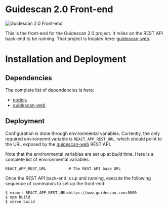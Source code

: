 # Guidescan 2.0 Front-end

![Guidescan 2.0 Front-end](https://imgur.com/a/9RR6puN)

This is the front-end for the Guidescan 2.0 project. It relies on the
REST API back-end to be running. That project is located here:
[guidescan-web](https://github.com/schmidt73/guidescan-web).

# Installation and Deployment

## Dependencies

The complete list of dependencies is here:
- [nodejs](https://nodejs.org/) 
- [guidescan-web](https://github.com/schmidt73/guidescan-web) 

## Deployment

Configuration is done through environmental variables. Currently, the
only required environemnt variable is `REACT_APP_REST_URL`, which
should point to the URL exposed by the
[guidescan-web](https://github.com/schmidt73/guidescan-web) REST API.

Note that the environmental variables are set up at *build* time.
Here is a complete list of environmental variables:
``` shell
REACT_APP_REST_URL          # The REST API base URL
```

Once the REST API back-end is up and running,
execute the following sequence of commands to set up the front-end:
``` shell
$ export REACT_APP_REST_URL=https://www.guidescan.com:8000
$ npm build
$ serve build
```


